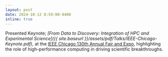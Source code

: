 ```yaml
---
layout: post
date: 2024-10-12 8:59:00-0400
inline: true
---
```


Presented Keynote; *[From Data to Discovery: Integration of HPC and Experimental Science]({{ site.baseurl }}/assets/pdf/Talks/IEEE-Chicago-Keynote.pdf)*, at the [IEEE Chicago 130th Annual Fair and Expo](https://events.vtools.ieee.org/m/425784), highlighting the role of high-performance computing in driving scientific breakthroughs.